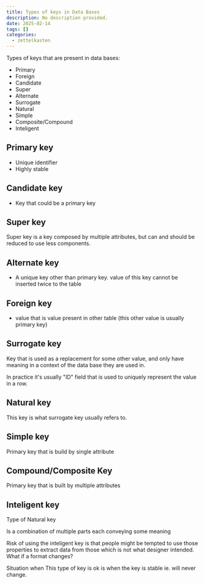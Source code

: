 ```yaml
---
title: Types of keys in Data Bases
description: No description provided.
date: 2025-02-14
tags: []
categories:
  - zettelkasten
---
```


Types of keys that are present in data bases:

 - Primary
 - Foreign
 - Candidate
 - Super
 - Alternate
 - Surrogate
 - Natural
 - Simple
 - Composite/Compound
 - Inteligent

## Primary key

 - Unique identifier
 - Highly stable

## Candidate key

 - Key that could be a primary key

## Super key

Super key is a key composed by multiple attributes, but can and should be reduced to use less components. 

## Alternate key

 - A unique key other than primary key. value of this key cannot be inserted twice to the table

## Foreign key

 - value that is value present in other table (this other value is usually primary key)

## Surrogate key

Key that is used as a replacement for some other value, and only have meaning in a context of the data base they are used in.

In practice it's usually "ID" field that is used to uniquely represent the value in a row.

## Natural key

This key is what surrogate key usually refers to.

## Simple key

Primary key that is build by single attribute

## Compound/Composite Key

Primary key that is built by multiple attributes

## Inteligent key

Type of Natural key

Is a combination of multiple parts each conveying some meaning

Risk of using the inteligent key is that people might be tempted to use those properties to extract data from those which is not what designer intended. What if a format changes?

Situation when This type of key is ok is when the key is stable ie. will never change.
